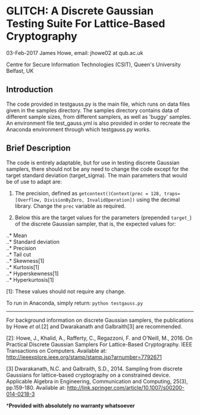 # GLITCH: A Discrete Gaussian Testing Suite For Lattice-Based Cryptography

03-Feb-2017 James Howe, email: jhowe02 at qub.ac.uk

Centre for Secure Information Technologies (CSIT), Queen's University Belfast, UK

## Introduction

The code provided in testgauss.py is the main file, which runs on data files given in the samples directory. The samples directory contains data of different sample sizes, from different samplers, as well as 'buggy' samples. An environment file test_gauss.yml is also provided in order to recreate the Anaconda environment through which testgauss.py works.

## Brief Description

The code is entirely adaptable, but for use in testing discrete Gaussian samplers, there should not be any need to change the code except for the target standard deviation (target_sigma). The main parameters that would be of use to adapt are:

1. The precision, defined as `getcontext()Context(prec = 128, traps=[Overflow, DivisionByZero, InvalidOperation])` using the decimal library. Change the `prec` variable as required.

2. Below this are the target values for the parameters (prepended `target_`) of the discrete Gaussian sampler, that is, the expected values for:

..* Mean  
..* Standard deviation  
..* Precision  
..* Tail cut  
..* Skewness[1]  
..* Kurtosis[1]  
..* Hyperskewness[1]  
..* Hyperkurtosis[1]  

[1]: These values should not require any change.

To run in Anaconda, simply return: `python testgauss.py`

***

For background information on discrete Gaussian samplers, the publications by Howe *et al.*[2] and Dwarakanath and Galbraith[3] are recommended.

[2]: Howe, J., Khalid, A., Rafferty, C., Regazzoni, F. and O'Neill, M., 2016. On Practical Discrete Gaussian Samplers For Lattice-Based Cryptography. IEEE Transactions on Computers. Available at: http://ieeexplore.ieee.org/stamp/stamp.jsp?arnumber=7792671

[3] Dwarakanath, N.C. and Galbraith, S.D., 2014. Sampling from discrete Gaussians for lattice-based cryptography on a constrained device. Applicable Algebra in Engineering, Communication and Computing, 25(3), pp.159-180. Available at: http://link.springer.com/article/10.1007/s00200-014-0218-3

***Provided with absolutely no warranty whatsoever**